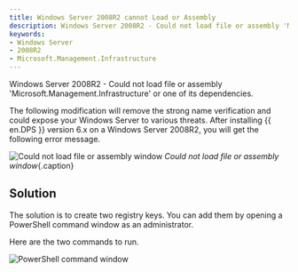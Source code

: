 ```yaml
---
title: Windows Server 2008R2 cannot Load or Assembly
description: Windows Server 2008R2 - Could not load file or assembly 'Microsoft.Management.Infrastructure' or one of its dependencies.
keywords:
- Windows Server
- 2008R2
- Microsoft.Management.Infrastructure
---
```

Windows Server 2008R2 - Could not load file or assembly 'Microsoft.Management.Infrastructure' or one of its dependencies. 

The following modification will remove the strong name verification and could expose your Windows Server to various threats. 
After installing {{ en.DPS }} version 6.x on a Windows Server 2008R2, you will get the following error message. 

![Could not load file or assembly window](/img/en/kb/KB4004.png) 
*Could not load file or assembly window*{.caption}

## Solution 

The solution is to create two registry keys. You can add them by opening a PowerShell command window as an administrator.

Here are the two commands to run.

![PowerShell command window](/img/en/kb/KB4005.png) 

